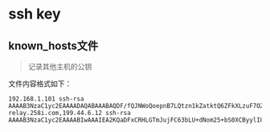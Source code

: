 # ssh key

## known_hosts文件

> 记录其他主机的公钥

文件内容格式如下：

    192.168.1.101 ssh-rsa AAAAB3NzaC1yc2EAAAADAQABAAABAQDF/fQJNWoQoepnB7LQtzn1kZatktQ6ZFkXLzuF7OZ9SL/kXJbE2dD7srB1z2Sx1U6Xn5vI9UgScTtOqlJ/XrXB0vNG0/yIbQZeNnxHh9zT7nlAqM5YlgXnHFMAh4ts5MgPuJAvzxdjNv1lKqVPa0SbFlT1qcHF7SL4QbhfXmmG3jKm6v85vOnZ+tMhB0RIHvC8Me+2ylsIY58rPGzpJ/YScQKXsWnRbq7LgbNBnzmFFZM/ow+P61FIPlB/Ur/AVWOwyZETRuI0mOpDBFz2OAPLei6bq0PQ7ZWJpfz0A74EZMsJq0Kps4yi4swFj8v4KhrpFqogzikAONpNSmwneBeX
    relay.258i.com,199.44.6.12 ssh-rsa AAAAB3NzaC1yc2EAAAABIwAAAIEA2KQaDFxCRHLGTmJujFC63bLU+dNom25+bS0XCByylI80LpXf22m2q6f6/r+KrW+c4DOnNOIYetxszdr+UM3kabhqFPmRADeeMbUQtW/4kaAhTkFytpUhaRJ+PKGbpVv0DceDxmjBZECPduOuJfRJ5SYK9O/O+Cu4NiCKqjEyTuE=


